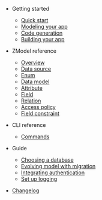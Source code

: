 -   Getting started

    -   [Quick start](quick-start.md)
    -   [Modeling your app](modeling-your-app.md)
    -   [Code generation](code-generation.md)
    -   [Building your app](building-your-app.md)

-   ZModel reference

    -   [Overview](zmodel-overview.md)
    -   [Data source](zmodel-data-source.md)
    -   [Enum](zmodel-enum.md)
    -   [Data model](zmodel-data-model.md)
    -   [Attribute](zmodel-attribute.md)
    -   [Field](zmodel-field.md)
    -   [Relation](zmodel-relation.md)
    -   [Access policy](zmodel-access-policy.md)
    -   [Field constraint](zmodel-field-constraint.md)

-   CLI reference

    -   [Commands](cli-commands.md)

-   Guide

    -   [Choosing a database](choosing-a-database.md)
    -   [Evolving model with migration](evolving-model-with-migration.md)
    -   [Integrating authentication](integrating-authentication.md)
    -   [Set up logging](setup-logging.md)

-   [Changelog](changelog.md)
